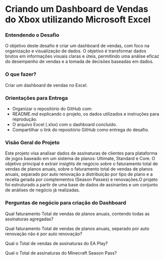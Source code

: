 # Criando um Dashboard de Vendas do Xbox utilizando Microsoft Excel

### Entendendo o Desafio

O objetivo deste desafio é criar um dashboard de vendas, com foco na organização e visualização de dados. O objetivo é transformar dados brutos em informações visuais claras e úteis, permitindo uma análise eficaz do desempenho de vendas e a tomada de decisões baseadas em dados.

### O que fazer?

Criar um dashboard de vendas no Excel.

### Orientações para Entrega
- Organizar o repositório do GitHub com:
- README.md explicando o projeto, os dados utilizados e instruções para reprodução.
- O arquivo Excel (.xlsx) com o dashboard concluído.
- Compartilhar o link do repositório GitHub como entrega do desafio.

### Visão Geral do Projeto

Este projeto visa analisar dados de assinaturas de clientes para plataforma de jogos baseado em um sistema de planos: Ultimate, Standard e Core. O objetivo principal é extrair insights de negócio sobre o faturamento total de vendas de planos anuais, sobre o faturamento total de vendas de planos anuais, separado por auto renovação a distribuição por tipo de plano e a receita gerada por complementos (Season Passes) e renovações.O projeto foi estruturado a partir de uma base de dados de assinantes e um conjunto de análises de negócio já realizadas. 



### Perguntas de negócio para criação do Dashboard


Qual faturamento Total de vendas de planos anuais, contendo todas as assinaturas agregadas?

Qual faturamento Total de vendas de planos anuais, separado por auto renovação não é por auto renovação?				

Qual o Total de vendas de assinaturas do EA Play?

Qual o Total de assinaturas do Minecraft Season Pass?
